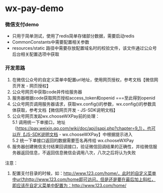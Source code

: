 # wx-pay-demo
### 微信支付demo

* 只用于简单测试，使用了redis简单存储部分数据，需要启动redis
* CommonConstants中需要配置相关参数
* resources/static 路径中需要存放配置域名时的校验文件，该文件通过公众号后台相关配置选项中获取

### 开发思路
1. 在微信公众号的自定义菜单中配置url地址，使用网页授权，参考文档【微信网页开发 - 网页授权】
2. 公众号网页中获取code并传给服务器
3. 服务器根据code获取网页授权access_token和openid
===至此得到openid
4. 公众号网页调用服务器请求，获取wx.config()的参数，wx.config()的参数具体获取，参考文档【微信网页开发 - JS-SDK说明文档】
5. 公众号网页发起wx.chooseWXPay前的处理：  
    5.1 调用统一下单接口，地址（https://pay.weixin.qq.com/wiki/doc/api/jsapi.php?chapter=9_1），也可以在【JS-SDK说明文档 - wx.chooseWXPay】中根据提示进入  
    5.2 统一下单接口返回的数据需要签名再传给 wx.chooseWXPay
6. 服务器创建微信支付结果回调接口，验证微信回调结果的正确性，并给微信服务器返回信息，不返回信息微信会调用八次，八次之后将认为失败

注意：
1. 配置支付目录的时候，如：http://www.123.com/home/，此时的自定义菜单中url为http://www.123.com/home即可访问，但是还是要在最后加上斜杠，即应该在自定义菜单中配置为：http://www.123.com/home/
